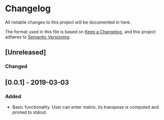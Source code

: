# Changelog
All notable changes to this project will be documented in here.

The format used in this file is based on [Keep a Changelog](https://keepachangelog.com/en/1.0.0/),
and this project adheres to [Semantic Versioning](https://semver.org/spec/v2.0.0.html).

## [Unreleased]
### Changed

## [0.0.1] - 2019-03-03
### Added
- Basic functionality.
User can enter matrix, its transpose is computed and printed to stdout.

